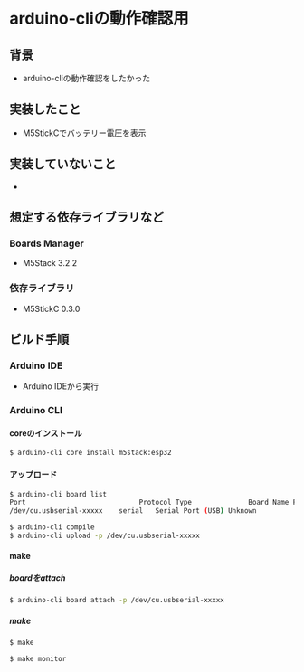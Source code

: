 # arduino-cliの動作確認用

## 背景
- arduino-cliの動作確認をしたかった

## 実装したこと
- M5StickCでバッテリー電圧を表示

## 実装していないこと
- 

## 想定する依存ライブラリなど
### Boards Manager
- M5Stack 3.2.2

### 依存ライブラリ
- M5StickC 0.3.0

## ビルド手順
### Arduino IDE
- Arduino IDEから実行

### Arduino CLI
#### coreのインストール
```bash
$ arduino-cli core install m5stack:esp32
```

#### アップロード
```bash
$ arduino-cli board list
Port                            Protocol Type              Board Name FQBN Core
/dev/cu.usbserial-xxxxx    serial   Serial Port (USB) Unknown

$ arduino-cli compile
$ arduino-cli upload -p /dev/cu.usbserial-xxxxx
```

#### make
##### boardをattach
```bash
$ arduino-cli board attach -p /dev/cu.usbserial-xxxxx
```

##### make
```bash
$ make
```

```bash
$ make monitor
```